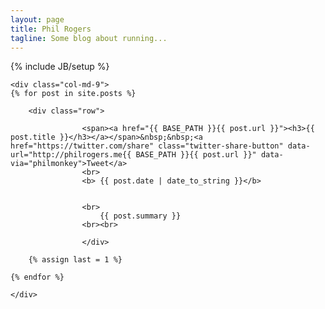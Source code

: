 ```yaml
---
layout: page
title: Phil Rogers
tagline: Some blog about running...
---
```

{% include JB/setup %}
 
<div class="container">
	
	<div class="col-md-9">
	{% for post in site.posts %}

    	<div class="row">
        	
					<span><a href="{{ BASE_PATH }}{{ post.url }}"><h3>{{ post.title }}</h3></a></span>&nbsp;&nbsp;<a href="https://twitter.com/share" class="twitter-share-button" data-url="http://philrogers.me{{ BASE_PATH }}{{ post.url }}" data-via="philmonkey">Tweet</a>
                    <br>
					<b> {{ post.date | date_to_string }}</b>
					
					
					<br>
						{{ post.summary }}
					<br><br>
                    
                    </div>
        	
        {% assign last = 1 %}	
	
	{% endfor %}	

    </div>

</div>


        
